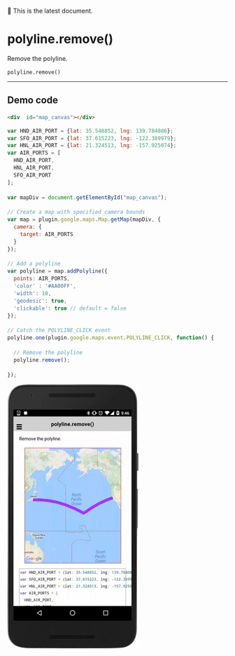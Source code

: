 :green_heart: This is the latest document.

# polyline.remove()

Remove the polyline.

```
polyline.remove()
```

------------------------------------------------------------------------------------------

## Demo code

```html
<div  id="map_canvas"></div>
```

```js
var HND_AIR_PORT = {lat: 35.548852, lng: 139.784086};
var SFO_AIR_PORT = {lat: 37.615223, lng: -122.389979};
var HNL_AIR_PORT = {lat: 21.324513, lng: -157.925074};
var AIR_PORTS = [
  HND_AIR_PORT,
  HNL_AIR_PORT,
  SFO_AIR_PORT
];

var mapDiv = document.getElementById("map_canvas");

// Create a map with specified camera bounds
var map = plugin.google.maps.Map.getMap(mapDiv, {
  camera: {
    target: AIR_PORTS
  }
});

// Add a polyline
var polyline = map.addPolyline({
  points: AIR_PORTS,
  'color' : '#AA00FF',
  'width': 10,
  'geodesic': true,
  'clickable': true // default = false
});

// Catch the POLYLINE_CLICK event
polyline.one(plugin.google.maps.event.POLYLINE_CLICK, function() {

  // Remove the polyline
  polyline.remove();

});

```

![](image.gif)
